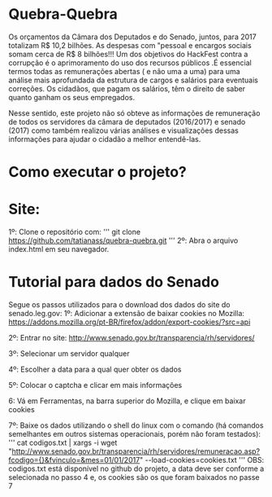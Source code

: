 # Quebra-Quebra
Os orçamentos da Câmara dos Deputados e do Senado, juntos, para 2017 totalizam R$  10,2 bilhões. As despesas com "pessoal e encargos sociais somam cerca de R$ 8 bilhões!!! Um dos objetivos do HackFest contra a corrupção é o aprimoramento do uso dos recursos públicos .É essencial termos todas as remunerações abertas ( e não uma a uma) para uma análise mais aprofundada da estrutura de cargos e salários para eventuais correções. Os cidadãos, que pagam os salários,  têm o direito de saber quanto ganham os seus empregados.

Nesse sentido, este projeto não só obteve as informações de remuneração de todos os servidores da câmara de deputados (2016/2017) e senado (2017) como também realizou várias análises e visualizações dessas informações para ajudar o cidadão a melhor entendê-las.

# Como executar o projeto?
# Site:
1º: Clone o repositório com:
'''
git clone https://github.com/tatianass/quebra-quebra.git
'''
2º: Abra o arquivo index.html em seu navegador.

# Tutorial para dados do Senado
Segue os passos utilizados para o download dos dados do site do senado.leg.gov:
1º: Adicionar a extensão de baixar cookies no Mozilla:
https://addons.mozilla.org/pt-BR/firefox/addon/export-cookies/?src=api

2º: Entrar no site: http://www.senado.gov.br/transparencia/rh/servidores/

3º: Selecionar um servidor qualquer

4º: Escolher a data para a qual quer obter os dados

5º: Colocar o captcha e clicar em mais informações

6: Vá em Ferramentas, na barra superior do Mozilla, e clique em baixar cookies

7º: Baixe os dados utilizando o shell do linux com o comando (há comandos semelhantes em outros sistemas operacionais, porém não foram testados):
'''
cat codigos.txt | xargs -i wget "http://www.senado.gov.br/transparencia/rh/servidores/remuneracao.asp?fcodigo={}&fvinculo=&mes=01/01/2017" --load-cookies=cookies.txt 
'''
OBS: codigos.txt está disponível no github do projeto, a data deve ser conforme a selecionada no passo 4 e, os cookies são os que foram baixados no passe 7